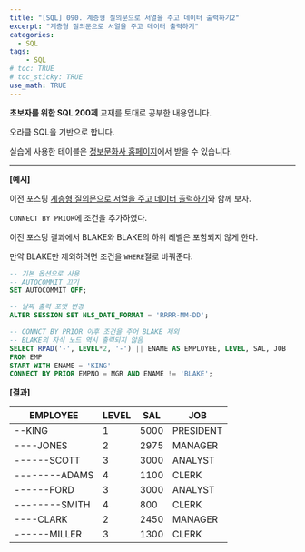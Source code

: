 ```yaml
---
title: "[SQL] 090. 계층형 질의문으로 서열을 주고 데이터 출력하기2"
excerpt: "계층형 질의문으로 서열을 주고 데이터 출력하기"
categories: 
  - SQL
tags: 
    - SQL
# toc: TRUE
# toc_sticky: TRUE
use_math: TRUE
---
```


**초보자를 위한 SQL 200제** 교재를 토대로 공부한 내용입니다.

오라클 SQL을 기반으로 합니다.

실습에 사용한 테이블은 [정보문화사 홈페이지](http://infopub.co.kr/index.asp)에서 받을 수 있습니다.

---

**[예시]**

이전 포스팅 [계층형 질의문으로 서열을 주고 데이터 출력하기](https://romg2.github.io/sql/44_SQL_200%EC%A0%9C-089/)와 함께 보자.

`CONNECT BY PRIOR`에 조건을 추가하였다.

이전 포스팅 결과에서 BLAKE와 BLAKE의 하위 레벨은 포함되지 않게 한다.

만약 BLAKE만 제외하려면 조건을 `WHERE`절로 바꿔준다.

```sql
-- 기본 옵션으로 사용
-- AUTOCOMMIT 끄기
SET AUTOCOMMIT OFF;

-- 날짜 출력 포맷 변경
ALTER SESSION SET NLS_DATE_FORMAT = 'RRRR-MM-DD';
```

```sql
-- CONNCT BY PRIOR 이후 조건을 주어 BLAKE 제외
-- BLAKE의 자식 노드 역시 출력되지 않음
SELECT RPAD('-', LEVEL*2, '-') || ENAME AS EMPLOYEE, LEVEL, SAL, JOB
FROM EMP
START WITH ENAME = 'KING'
CONNECT BY PRIOR EMPNO = MGR AND ENAME != 'BLAKE';
```


**[결과]**

EMPLOYEE|LEVEL|SAL|JOB
|-|-|-|-|
--KING|1|5000|PRESIDENT
----JONES|2|2975|MANAGER
------SCOTT|3|3000|ANALYST
--------ADAMS|4|1100|CLERK
------FORD|3|3000|ANALYST
--------SMITH|4|800|CLERK
----CLARK|2|2450|MANAGER
------MILLER|3|1300|CLERK